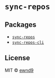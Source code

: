 # `sync-repos`

## Packages

- [`sync-repos`](./packages/sync-repos)
- [`sync-repos-cli`](./packages/sync-repos-cli)

## License

MIT © [ewnd9](http://ewnd9.com)
